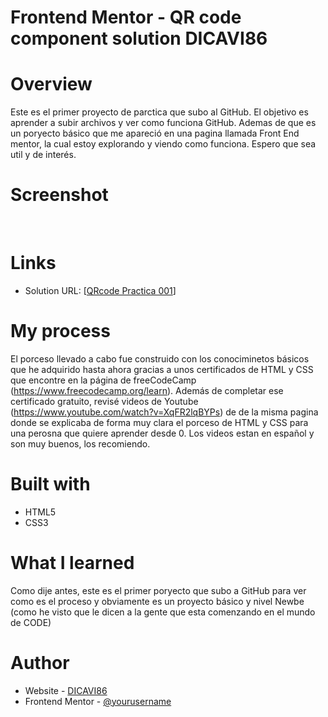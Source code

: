 # Frontend Mentor - QR code component solution DICAVI86

# Overview

Este es el primer proyecto de parctica que subo al GitHub. El objetivo es aprender a subir archivos y ver como funciona GitHub. Ademas de que es un poryecto básico que me apareció en una pagina llamada Front End mentor, la cual estoy explorando y viendo como funciona.
Espero que sea util y de interés.

# Screenshot

<img href="![Imagen Proyecto](images/Screenshot_QR_DICAVI86.png)">

# Links

- Solution URL: [[QRcode Practica 001](index.html)]

# My process

El porceso llevado a cabo fue construido con los conociminetos básicos que he adquirido hasta ahora gracias a unos certificados de HTML y CSS que encontre en la página de freeCodeCamp (https://www.freecodecamp.org/learn). Además de completar ese certificado gratuito, revisé videos de Youtube (https://www.youtube.com/watch?v=XqFR2lqBYPs) de de la misma pagina donde se explicaba de forma muy clara el porceso de HTML y CSS para una perosna que quiere aprender desde 0. Los videos estan en español y son muy buenos, los recomiendo.

# Built with

- HTML5
- CSS3

# What I learned

Como dije antes, este es el primer poryecto que subo a GitHub para ver como es el proceso y obviamente es un proyecto básico y nivel Newbe (como he visto que le dicen a la gente que esta comenzando en el mundo de CODE)

# Author

- Website - [DICAVI86](https://delcastillovial.myportfolio.com)
- Frontend Mentor - [@yourusername](https://www.frontendmentor.io/profile/yourusername)


